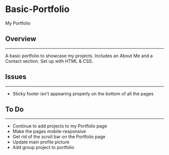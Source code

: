 # Basic-Portfolio
My Portfolio

## Overview
---
A basic portfolio to showcase my projects. Includes an About Me and a Contact section. Set up with HTML & CSS.

## Issues
---
+ Sticky footer isn't appearing properly on the bottom of all the pages


## To Do
---
+ Continue to add projects to my Portfolio page
+ Make the pages mobile-responsive
+ Get rid of the scroll bar on the Portfolio page
+ Update main profile picture
+ Add group project to portfolio

